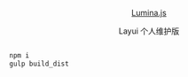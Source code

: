 <p align=center>
  <a href="http://www.xbhub.com">
    Lumina.js
  </a>
</p>
<p align=center>
  Layui 个人维护版
</p>


```bash

npm i
gulp build_dist


```
